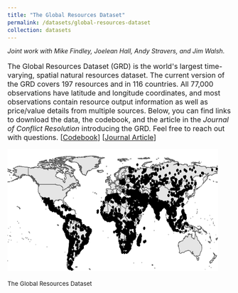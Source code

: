 ```yaml
---
title: "The Global Resources Dataset"
permalink: /datasets/global-resources-dataset
collection: datasets
---
```


<style>
.thumbnailnrc {
    background-color: black;
    height: 275px;
    display: inline-block; 
    background-size: cover; 
    background-position: center center;
    background-repeat: no-repeat;
}
</style>

<i>Joint work with Mike Findley, Joelean Hall, Andy Stravers, and Jim Walsh.</i>

<p style="font-size: 12pt; width: 100%; text-align: left;">The Global Resources Dataset (GRD) is the world's largest time-varying, spatial natural resources dataset. The current version of the GRD covers 197 resources and in 116 countries. All 77,000 observations have latitude and longitude coordinates, and most observations contain resource output information as well as price/value details from multiple sources. Below, you can find links to download the data, the codebook, and the article in the <i>Journal of Conflict Resolution</i> introducing the GRD. Feel free to reach out with questions. [<a href="https://mikedenly.com/files/GRD_Codebook.pdf">Codebook</a>] [<a href="https://mikedenly.com/research/natural-resources-conflict">Journal Article</a>]</p> 

<p style="font-size: 12pt; width: 100%; text-align: left;"><img src="/images/world_nr.png" class="thumbnailnrc" style="width: 94%;"></p>

<p style="font-size: 10pt; width: 100%; text-align: left;">The Global Resources Dataset</p> 